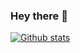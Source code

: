 ### Hey there 👋

[![Github stats](https://github-readme-stats.vercel.app/api?username=xesjkeee&show_icons=true&theme=vue-dark&hide_border)](https://github.com/anuraghazra/github-readme-stats)


